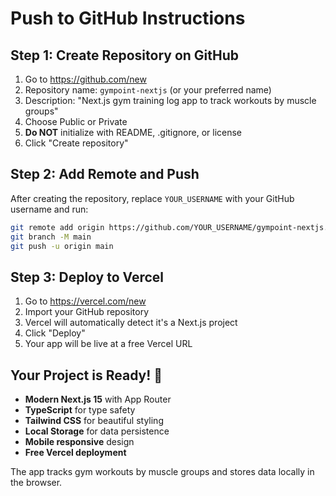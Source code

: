 # Push to GitHub Instructions

## Step 1: Create Repository on GitHub
1. Go to https://github.com/new
2. Repository name: `gympoint-nextjs` (or your preferred name)
3. Description: "Next.js gym training log app to track workouts by muscle groups"
4. Choose Public or Private
5. **Do NOT** initialize with README, .gitignore, or license
6. Click "Create repository"

## Step 2: Add Remote and Push

After creating the repository, replace `YOUR_USERNAME` with your GitHub username and run:

```bash
git remote add origin https://github.com/YOUR_USERNAME/gympoint-nextjs.git
git branch -M main
git push -u origin main
```

## Step 3: Deploy to Vercel

1. Go to https://vercel.com/new
2. Import your GitHub repository
3. Vercel will automatically detect it's a Next.js project
4. Click "Deploy"
5. Your app will be live at a free Vercel URL

## Your Project is Ready! 🎉

- **Modern Next.js 15** with App Router
- **TypeScript** for type safety
- **Tailwind CSS** for beautiful styling
- **Local Storage** for data persistence
- **Mobile responsive** design
- **Free Vercel deployment**

The app tracks gym workouts by muscle groups and stores data locally in the browser. 